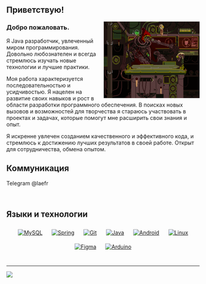 ## Приветствую!  
  

<div align="right">
<img src="https://raw.githubusercontent.com/Efreh/efreh/main/mekhanikum.gif" align="right" height="200" width="250" />
</div>  


### Добро пожаловать.  
Я Java разработчик, увлеченный миром программирования. Довольно любознателен и всегда стремлюсь изучать новые технологии и лучшие практики.

Моя работа характеризуется последовательностью и усидчивостью. Я нацелен на развитие своих навыков и рост в области разработки программного обеспечения. В поисках новых вызовов и возможностей для творчества я стараюсь участвовать в проектах и задачах, которые помогут мне расширить свои знания и опыт.

Я искренне увлечен созданием качественного и эффективного кода, и стремлюсь к достижению лучших результатов в своей работе. Открыт для сотрудничества, обмена опытом.

## Коммуникация

Telegram @laefr
  

<br/>  


## Языки и технологии  
<div align="center">  
<a href="https://www.mysql.com/" target="_blank"><img style="margin: 10px" src="https://profilinator.rishav.dev/skills-assets/mysql-original-wordmark.svg" alt="MySQL" height="25" /></a>  
<a href="https://docs.spring.io/spring-framework/docs/3.0.x/reference/expressions.html#:~:text=The%20Spring%20Expression%20Language%20(SpEL,and%20basic%20string%20templating%20functionality." target="_blank"><img style="margin: 10px" src="https://profilinator.rishav.dev/skills-assets/springio-icon.svg" alt="Spring" height="25" /></a>  
<a href="https://github.com/" target="_blank"><img style="margin: 10px" src="https://profilinator.rishav.dev/skills-assets/git-scm-icon.svg" alt="Git" height="25" /></a>  
<a href="https://www.java.com/" target="_blank"><img style="margin: 10px" src="https://profilinator.rishav.dev/skills-assets/java-original-wordmark.svg" alt="Java" height="25" /></a>  
<a href="https://www.android.com/intl/en_in/" target="_blank"><img style="margin: 10px" src="https://profilinator.rishav.dev/skills-assets/android-original-wordmark.svg" alt="Android" height="25" /></a>  
<a href="https://www.linux.org/" target="_blank"><img style="margin: 10px" src="https://profilinator.rishav.dev/skills-assets/linux-original.svg" alt="Linux" height="25" /></a>  
<a href="https://www.figma.com/" target="_blank"><img style="margin: 10px" src="https://profilinator.rishav.dev/skills-assets/figma-icon.svg" alt="Figma" height="25" /></a>  
<a href="https://www.arduino.cc/" target="_blank"><img style="margin: 10px" src="https://profilinator.rishav.dev/skills-assets/arduino.png" alt="Arduino" height="25" /></a>  
</div>  

<br/>  

---
[![](https://visitcount.itsvg.in/api?id=Efraam&icon=0&color=0)](https://visitcount.itsvg.in)
